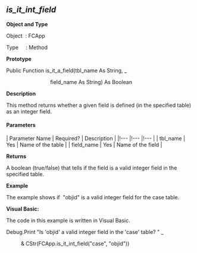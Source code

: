 _is_it_int_field_
-------------------

**Object and Type**

Object  : FCApp

Type     : Method

**Prototype**

Public Function is_it_a_field(tbl_name As String, _

                              field_name As String) As Boolean

**Description**

This method returns whether a given field is defined (in the specified table) as an integer field.

#### Parameters

| Parameter Name | Required? | Description |
|!--- |!--- |!--- |
| tbl_name | Yes | Name of the table |
| field_name | Yes | Name of the field |

**Returns**

A boolean (true/false) that tells if the field is a valid integer field in the specified table.

**Example**

The example shows if  "objid" is a valid integer field for the case table.

**Visual Basic:**

The code in this example is written in Visual Basic.

Debug.Print "Is 'objid' a valid integer field in the 'case' table? " _

          & CStr(FCApp.is_it_int_field("case", "objid"))